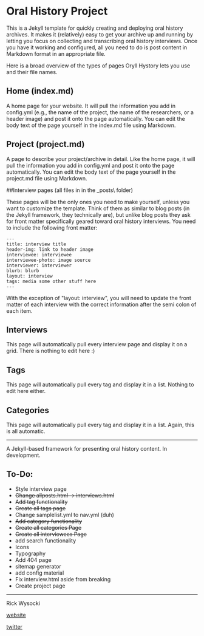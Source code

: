 # Oral History Project

This is a Jekyll template for quickly creating and deploying oral history archives. It makes it (relatively) easy to get your archive up and running by letting you focus on collecting and transcribing oral history interviews. Once you have it working and configured, all you need to do is post content in Markdown format in an appropriate file.

Here is a broad overview of the types of pages Oryll Hystory lets you use and their file names.

## Home (index.md)

A home page for your website. It will pull the information you add in config.yml (e.g., the name of the project, the name of the researchers, or a header image) and post it onto the page automatically. You can edit the body text of the page yourself in the index.md file using Markdown.

## Project (project.md)

A page to describe your project/archive in detail. Like the home page, it will pull the information you add in config.yml and post it onto the page automatically. You can edit the body text of the page yourself in the project.md file using Markdown.

##Interview pages (all files in in the \_posts\ folder)

These pages will be the only ones you need to make yourself, unless you want to customize the template. Think of them as similar to blog posts (in the Jekyll framework, they technically are), but unlike blog posts they ask for front matter specifically geared toward oral history interviews. You need to include the following front matter:

```
---
title: interview title
header-img: link to header image
interviewee: interviewee
interviewee-photo: image source
interviewer: interviewer
blurb: blurb
layout: interview
tags: media some other stuff here
---
```

With the exception of "layout: interview", you will need to update the front matter of each interview with the correct information after the semi colon of each item.

## Interviews

This page will automatically pull every interview page and display it on a grid. There is nothing to edit here :)

## Tags

This page will automatically pull every tag and display it in a list. Nothing to edit here either.

## Categories

This page will automatically pull every tag and display it in a list. Again, this is all automatic.




---------------

A Jekyll-based framework for presenting oral history content. In development.

## To-Do:
- Style interview page
- ~~Change allposts.html -> interviews.html~~
- ~~Add tag functionality~~
- ~~Create all tags page~~
- Change samplelist.yml to nav.yml (duh)
- ~~Add category functionality~~
- ~~Create all categories Page~~
- ~~Create all interviewees Page~~
- add search functionality
- Icons
- Typography
- Add 404 page
- sitemap generator
- add config material
- Fix interview.html aside from breaking
- Create project page

-------------------------
Rick Wysocki

[website](rickwysocki.com)

[twitter](twitter.com/rickwysocki)
